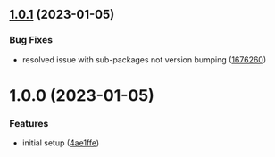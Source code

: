 ## [1.0.1](https://github.com/Salable/Javascript-SDK/compare/v1.0.0...v1.0.1) (2023-01-05)


### Bug Fixes

* resolved issue with sub-packages not version bumping ([1676260](https://github.com/Salable/Javascript-SDK/commit/16762607e6322b4c1901780cd4aa7eebecdb1b1a))

# 1.0.0 (2023-01-05)


### Features

* initial setup ([4ae1ffe](https://github.com/Salable/Javascript-SDK/commit/4ae1ffe9393931e55184b45d4d1d72fa08334cb4))
